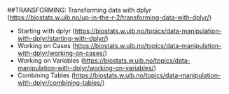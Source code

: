 ##TRANSFORMING: Transforming data with dplyr (https://biostats.w.uib.no/up-in-the-r-2/transforming-data-with-dplyr/)

- Starting with dplyr (https://biostats.w.uib.no/topics/data-manipulation-with-dplyr/starting-with-dplyr/)
- Working on Cases (https://biostats.w.uib.no/topics/data-manipulation-with-dplyr/working-on-cases/)
- Working on Variables (https://biostats.w.uib.no/topics/data-manipulation-with-dplyr/working-on-variables/)
- Combining Tables (https://biostats.w.uib.no/topics/data-manipulation-with-dplyr/combining-tables/)
